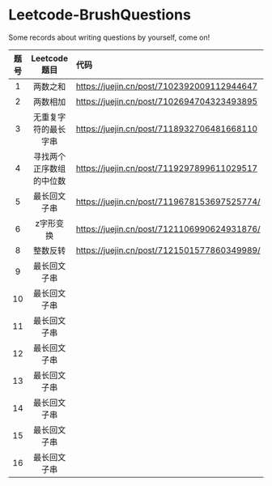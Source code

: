 # Leetcode-BrushQuestions
Some records about writing questions by yourself, come on!

| 题号       |   Leetcode题目       |  代码     |
|:----------:|:-------------:      |:------   |
| 1          |  两数之和            | https://juejin.cn/post/7102392009112944647 |
| 2          |     两数相加         |    https://juejin.cn/post/7102694704323493895       |
|    3       |无重复字符的最长字串    |    https://juejin.cn/post/7118932706481668110    |
|    4       |寻找两个正序数组的中位数|  https://juejin.cn/post/7119297899611029517     |
|    5       |最长回文子串           | https://juejin.cn/post/7119678153697525774/      |
|    6       |z字形变换           |   https://juejin.cn/post/7121106990624931876/    |
|    8       |整数反转            |  https://juejin.cn/post/7121501577860349989/     |
|    9       |最长回文子串           |       |
|    10       |最长回文子串           |       |
|    11       |最长回文子串           |       |
|    12       |最长回文子串           |       |
|    13       |最长回文子串           |       |
|    14       |最长回文子串           |       |
|    15       |最长回文子串           |       |
|    16       |最长回文子串           |       |

